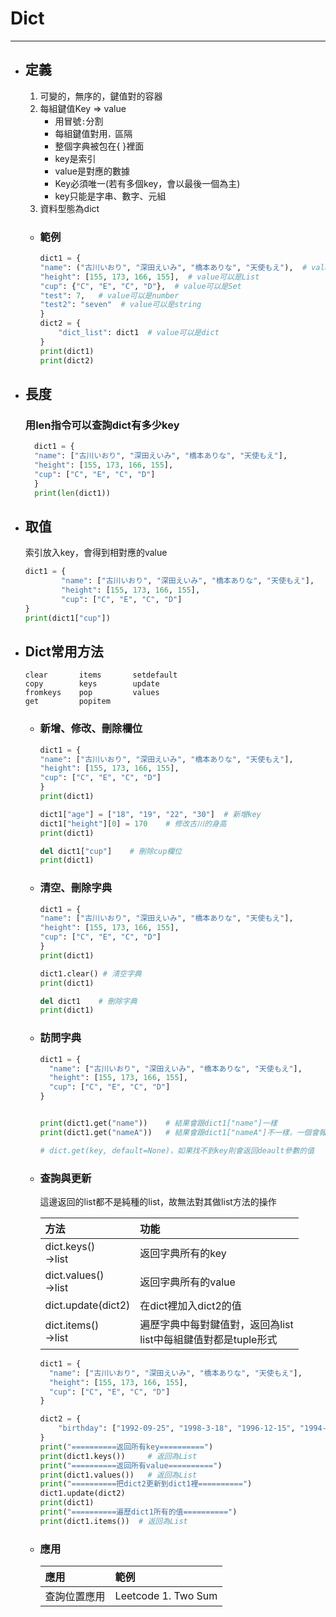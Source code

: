 # Dict
---

+ ## 定義
  1. 可變的，無序的，鍵值對的容器
  1. 每組鍵值Key => value
     + 用冒號`:`分割
     + 每組鍵值對用`，`區隔
     + 整個字典被包在{ }裡面
     + key是索引
     + value是對應的數據
     + Key必須唯一(若有多個key，會以最後一個為主)
     + key只能是字串、數字、元組
  1. 資料型態為dict
   
  + ### 範例
    ```python
    dict1 = {
    "name": ("古川いおり", "深田えいみ", "橋本ありな", "天使もえ"),  # value可以是Tuple
    "height": [155, 173, 166, 155],  # value可以是List
    "cup": {"C", "E", "C", "D"},  # value可以是Set
    "test": 7,   # value可以是number
    "test2": "seven"  # value可以是string
    }
    dict2 = {
        "dict_list": dict1  # value可以是dict
    }
    print(dict1)
    print(dict2)
    ```

+ ## 長度
  ### 用len指令可以查詢dict有多少key

  ```python
    dict1 = {
    "name": ["古川いおり", "深田えいみ", "橋本ありな", "天使もえ"], 
    "height": [155, 173, 166, 155],  
    "cup": ["C", "E", "C", "D"]  
    }
    print(len(dict1))
  ```

+ ## 取值
  索引放入key，會得到相對應的value
  ```python
  dict1 = {
          "name": ["古川いおり", "深田えいみ", "橋本ありな", "天使もえ"], 
          "height": [155, 173, 166, 155],  
          "cup": ["C", "E", "C", "D"]  
  }
  print(dict1["cup"])
  ```

+ ## Dict常用方法
    ```
    clear       items       setdefault
    copy        keys        update
    fromkeys    pop         values
    get         popitem
    ```
  + ### 新增、修改、刪除欄位
    ```python
    dict1 = {
    "name": ["古川いおり", "深田えいみ", "橋本ありな", "天使もえ"],  
    "height": [155, 173, 166, 155], 
    "cup": ["C", "E", "C", "D"] 
    }
    print(dict1)

    dict1["age"] = ["18", "19", "22", "30"]  # 新增key
    dict1["height"][0] = 170    # 修改古川的身高
    print(dict1)

    del dict1["cup"]    # 刪除cup欄位
    print(dict1)
    ```
  + ### 清空、刪除字典
    ```python
    dict1 = {
    "name": ["古川いおり", "深田えいみ", "橋本ありな", "天使もえ"],  
    "height": [155, 173, 166, 155], 
    "cup": ["C", "E", "C", "D"] 
    }
    print(dict1)

    dict1.clear() # 清空字典
    print(dict1)

    del dict1    # 刪除字典
    print(dict1)
    ```

  + ### 訪問字典
    ```python
    dict1 = {
      "name": ["古川いおり", "深田えいみ", "橋本ありな", "天使もえ"],  
      "height": [155, 173, 166, 155], 
      "cup": ["C", "E", "C", "D"] 
    }

    
    print(dict1.get("name"))    # 結果會跟dict1["name"]一樣
    print(dict1.get("nameA"))   # 結果會跟dict1["nameA"]不一樣，一個會報錯一個不會

    # dict.get(key, default=None)，如果找不到key則會返回deault參數的值    
    ```

  + ### 查詢與更新
    這邊返回的list都不是純種的list，故無法對其做list方法的操作

    | 方法                    | 功能                                                              |
    | :---------------------- | :---------------------------------------------------------------- |
    | dict.keys()<br>->list   | 返回字典所有的key                                                 |
    | dict.values()<br>->list | 返回字典所有的value                                               |
    | dict.update(dict2)      | 在dict裡加入dict2的值                                             |
    | dict.items()<br>->list  | 遍歷字典中每對鍵值對，返回為list<br>list中每組鍵值對都是tuple形式 |

    ```python
    dict1 = {
      "name": ["古川いおり", "深田えいみ", "橋本ありな", "天使もえ"],
      "height": [155, 173, 166, 155],
      "cup": ["C", "E", "C", "D"]
    }

    dict2 = {
        "birthday": ["1992-09-25", "1998-3-18", "1996-12-15", "1994-07-10"]
    }
    print("==========返回所有key==========")
    print(dict1.keys())     # 返回為List
    print("==========返回所有value==========")
    print(dict1.values())   # 返回為List
    print("==========把dict2更新到dict1裡==========")
    dict1.update(dict2)
    print(dict1)
    print("==========遍歷dict1所有的值==========")
    print(dict1.items())  # 返回為List
    ```

  + ### 應用
    |應用|範例|
    |:-|:-
    |查詢位置應用|Leetcode 1. Two Sum

